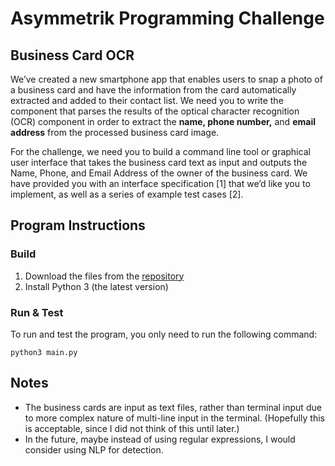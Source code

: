 # Asymmetrik Programming Challenge
## Business Card OCR
We’ve created a new smartphone app that enables users to snap a photo of a business card and have the information from the card automatically extracted and added to their contact list. We need you to write the component that parses the results of the optical character recognition (OCR) component in order to extract the **name, phone number,** and **email address** from the processed business card image.

For the challenge, we need you to build a command line tool or graphical user interface that takes the business card text as input and outputs the Name, Phone, and Email Address of the owner of the business card. We have provided you with an interface specification [1] that we’d like you to implement, as well as a series of example test cases [2].

## Program Instructions
### Build
1. Download the files from the [repository](https://github.com/tamstephanie/BusinessCardOCR)
2. Install Python 3 (the latest version)

### Run & Test
To run and test the program, you only need to run the following command:
```
python3 main.py
```

## Notes
- The business cards are input as text files, rather than terminal input due to more complex nature of multi-line input in the terminal. (Hopefully this is acceptable, since I did not think of this until later.)
- In the future, maybe instead of using regular expressions, I would consider using NLP for detection.